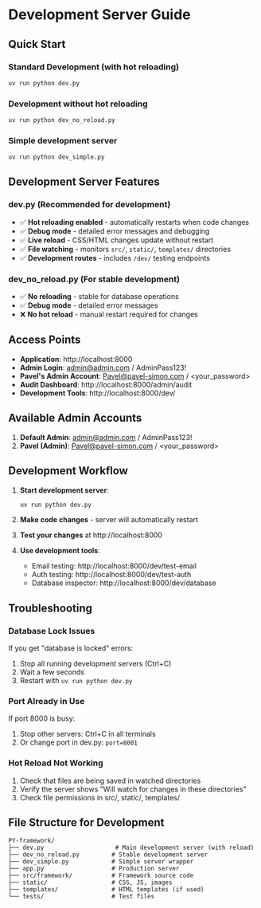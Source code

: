 # Development Server Guide

## Quick Start

### Standard Development (with hot reloading)
```bash
uv run python dev.py
```

### Development without hot reloading
```bash
uv run python dev_no_reload.py
```

### Simple development server
```bash
uv run python dev_simple.py
```

## Development Server Features

### dev.py (Recommended for development)
- ✅ **Hot reloading enabled** - automatically restarts when code changes
- ✅ **Debug mode** - detailed error messages and debugging
- ✅ **Live reload** - CSS/HTML changes update without restart
- ✅ **File watching** - monitors `src/`, `static/`, `templates/` directories
- ✅ **Development routes** - includes `/dev/` testing endpoints

### dev_no_reload.py (For stable development)
- ✅ **No reloading** - stable for database operations
- ✅ **Debug mode** - detailed error messages
- ❌ **No hot reload** - manual restart required for changes

## Access Points

- **Application**: http://localhost:8000
- **Admin Login**: admin@admin.com / AdminPass123!
- **Pavel's Admin Account**: Pavel@pavel-simon.com / <your_password>
- **Audit Dashboard**: http://localhost:8000/admin/audit
- **Development Tools**: http://localhost:8000/dev/

## Available Admin Accounts

1. **Default Admin**: admin@admin.com / AdminPass123!
2. **Pavel (Admin)**: Pavel@pavel-simon.com / <your_password>

## Development Workflow

1. **Start development server**:
   ```bash
   uv run python dev.py
   ```

2. **Make code changes** - server will automatically restart

3. **Test your changes** at http://localhost:8000

4. **Use development tools**:
   - Email testing: http://localhost:8000/dev/test-email
   - Auth testing: http://localhost:8000/dev/test-auth
   - Database inspector: http://localhost:8000/dev/database

## Troubleshooting

### Database Lock Issues
If you get "database is locked" errors:
1. Stop all running development servers (Ctrl+C)
2. Wait a few seconds
3. Restart with `uv run python dev.py`

### Port Already in Use
If port 8000 is busy:
1. Stop other servers: Ctrl+C in all terminals
2. Or change port in dev.py: `port=8001`

### Hot Reload Not Working
1. Check that files are being saved in watched directories
2. Verify the server shows "Will watch for changes in these directories"
3. Check file permissions in src/, static/, templates/

## File Structure for Development

```
PY-framework/
├── dev.py                    # Main development server (with reload)
├── dev_no_reload.py         # Stable development server
├── dev_simple.py            # Simple server wrapper
├── app.py                   # Production server
├── src/framework/           # Framework source code
├── static/                  # CSS, JS, images
├── templates/               # HTML templates (if used)
└── tests/                   # Test files
```